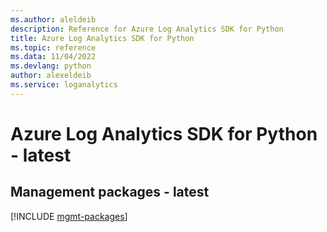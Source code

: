 ```yaml
---
ms.author: aleldeib
description: Reference for Azure Log Analytics SDK for Python
title: Azure Log Analytics SDK for Python
ms.topic: reference
ms.data: 11/04/2022
ms.devlang: python
author: alexeldeib
ms.service: loganalytics
---
```

# Azure Log Analytics SDK for Python - latest

## Management packages - latest
[!INCLUDE [mgmt-packages](log-analytics-mgmt-index.md)]